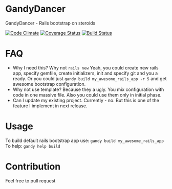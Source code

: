 GandyDancer
===========
GandyDancer - Rails bootstrap on steroids

[![Code Climate](https://codeclimate.com/github/semenovDL/gandy_dancer/badges/gpa.svg)](https://codeclimate.com/github/semenovDL/gandy_dancer)
[![Coverage Status](https://coveralls.io/repos/github/semenovDL/gandy_dancer/badge.svg?branch=master)](https://coveralls.io/github/semenovDL/gandy_dancer?branch=master)
[![Build Status](https://travis-ci.org/semenovDL/gandy_dancer.svg?branch=master)](https://travis-ci.org/semenovDL/gandy_dancer)


# FAQ
- Why I need this? Why not `rails new`
Yeah, you could create new rails app, specify gemfile, create initializers, init and specify git and you a ready. Or you could just `gandy build my_awesome_rails_app -r 5` and get awesome bootstrap configuration.
- Why not use template?
Because they a ugly. You mix configuration with code in one massive file. Also you could use them only in initial phase.
- Can I update my existing project.
Currently - no. But this is one of the feature I implement in next release.

# Usage
To build default rails bootstrap app use:
`gandy build my_awesome_rails_app`
To help:
`gandy help build`

# Contribution
Feel free to pull request
